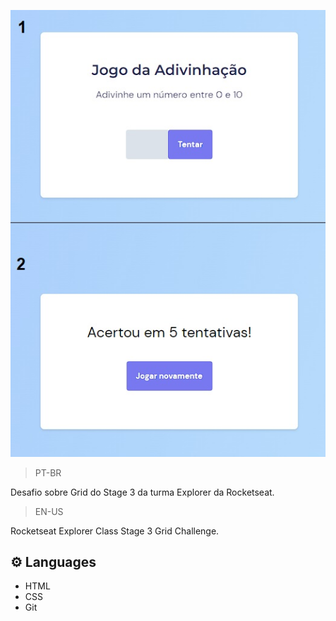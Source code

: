 ![preview](/preview/img.jpg)

>PT-BR

Desafio sobre Grid do Stage 3 da turma Explorer da Rocketseat.

>EN-US


Rocketseat Explorer Class Stage 3 Grid Challenge.

## ⚙️ Languages

- HTML
- CSS
- Git